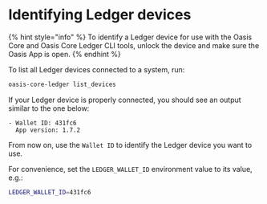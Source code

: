 # Identifying Ledger devices

{% hint style="info" %}
To identify a Ledger device for use with the Oasis Core and Oasis Core Ledger
CLI tools, unlock the device and make sure the Oasis App is open.
{% endhint %}

To list all Ledger devices connected to a system, run:

```bash
oasis-core-ledger list_devices
```

If your Ledger device is properly connected, you should see an output similar to
the one below:

```text
- Wallet ID: 431fc6
  App version: 1.7.2
```

From now on, use the `Wallet ID` to identify the Ledger device you want to use.

For convenience, set the `LEDGER_WALLET_ID` environment value to its value,
e.g.:

```bash
LEDGER_WALLET_ID=431fc6
```
